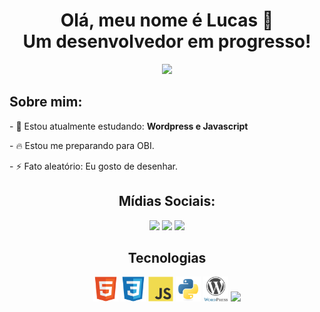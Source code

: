 
<div id='title' align = center>
<h1>Olá, meu nome é Lucas 👋
<br>
 Um desenvolvedor em progresso!
</h1>
</div>

<div align = center>
<img src="https://avatars.githubusercontent.com/u/108223448?s=400&u=79f77021e8902d9c7e0e4846b428d429088a3101&v=4" height = 400px/>
 </div>

<h2>Sobre mim:</h2>
<div id= "aboutmeitems">
<p>- 🌱 Estou atualmente estudando: <b>Wordpress e Javascript</b></p>
<p>- 🔥 Estou me preparando para OBI.</p>
<p>- ⚡ Fato aleatório: Eu gosto de desenhar.</p>
 </div>

<h2 align = center>Mídias Sociais:</h2>
<div id = "SOCIALMEDIAICONS" align = "Center" style = "color: white;">
<a href = "https://www.linkedin.com/in/lucas-albuq/" target ="_blank"><img src = "https://uploaddeimagens.com.br/images/003/917/045/thumb/in.png?1656252179" width = 40px/></a>
<a href = "https://www.instagram.com/lucaslfab/" target ="_blank"><img src = "https://uploaddeimagens.com.br/images/003/917/051/thumb/insta.png?1656253712" height = 40px/></a>
<a href = "https://www.github.com/lucas-albuq/" target ="_blank"><img src = "https://uploaddeimagens.com.br/images/003/917/059/thumb/git_chan.png?1656254767" height = 40px/></a>
</div>
  
<h2 align = center>Tecnologias</h2>
<div id = "iconsTech" align = center>  
<img src = "https://raw.githubusercontent.com/devicons/devicon/master/icons/html5/html5-original.svg" height = 40px/>
<img src = "https://raw.githubusercontent.com/devicons/devicon/master/icons/css3/css3-original.svg" height = 40px/>
<img src = "https://raw.githubusercontent.com/devicons/devicon/master/icons/javascript/javascript-original.svg" height = 40px/>
<img src = "https://raw.githubusercontent.com/devicons/devicon/master/icons/python/python-original.svg" height = 40px/>
<img src = "https://raw.githubusercontent.com/devicons/devicon/master/icons/wordpress/wordpress-original.svg" height = 40px/>
<img src= "https://cdn-icons-png.flaticon.com/512/5968/5968705.png" height = 40px/>
</div>
